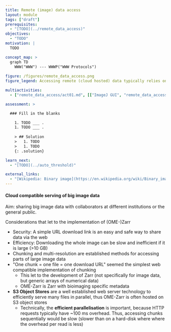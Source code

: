 ```yaml
---
title: Remote (image) data access
layout: module
tags: ["draft"]
prerequisites:
  - "[TODO](../remote_data_access)"
objectives:
  - "TODO"
motivation: |
  TODO

concept_map: >
  graph TD
    WWW("WWW") --- WWWP("WWW Protocols")
    
figure: /figures/remote_data_access.png
figure_legend: Accessing remote (cloud hosted) data typically relies on specific protocols, such as HTTP and FTP.

multiactivities:
  - ["remote_data_access/act01.md", [["ImageJ GUI", "remote_data_access/act01_imagejgui.md"], ["skimage napari", "remote_data_access/act01_skimage_napari.py"]]]

assessment: >

  ### Fill in the blanks

    1. TODO ___ .
    1. TODO ___ .
    
    > ## Solution
    >   1. TODO
    >   1. TODO
    {: .solution}

learn_next:
  - "[TODO](../auto_threshold)"

external_links:
  - "[Wikipedia: Binary image](https://en.wikipedia.org/wiki/Binary_image)"
---
```


#### Cloud compatible serving of big image data

Aim: sharing big image data with collaborators at different institutions or the general public.

Considerations that let to the implementation of (OME-)Zarr
- Security: A simple URL download link is an easy and safe way to share data via the web
- Efficiency: Downloading the whole image can be slow and inefficient if it is large (>10 GB)
- Chunking and multi-resolution are established methods for accessing parts of large image data
- "One chunk = one file = one download URL" seemed the simplest web compatible implementation of chunking
  - This let to the development of Zarr (not specifically for image data, but generic arrays of numerical data)  
  - OME-Zarr is Zarr with bioimaging specific metadata
- **S3 Object Stores** are a well established web server technology to efficiently serve many files in parallel, thus OME-Zarr is often hosted on S3 object stores
  - Technically, the **efficient parallelisation** is important, because HTTP requests typically have ~100 ms overhead. Thus, accessing chunks sequentially would be slow (slower than on a hard-disk where where the overhead per read is less)

